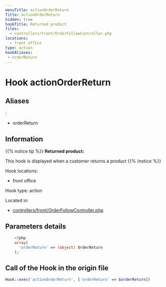 ```yaml
---
menuTitle: actionOrderReturn
Title: actionOrderReturn
hidden: true
hookTitle: Returned product
files:
  - controllers/front/OrderFollowController.php
locations:
  - front office
type: action
hookAliases:
 - orderReturn
---
```


# Hook actionOrderReturn

## Aliases
: 
 - orderReturn



## Information

{{% notice tip %}}
**Returned product:** 

This hook is displayed when a customer returns a product 
{{% /notice %}}

Hook locations: 
  - front office

Hook type: action

Located in: 
  - [controllers/front/OrderFollowController.php](https://github.com/PrestaShop/PrestaShop/blob/8.0.x/controllers/front/OrderFollowController.php)

## Parameters details

```php
    <?php
    array(
      'orderReturn' => (object) OrderReturn
    );
```

## Call of the Hook in the origin file

```php
Hook::exec('actionOrderReturn', ['orderReturn' => $orderReturn])
```
